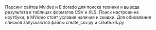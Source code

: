 Парсинг сайтов Mvideo и Eldorado для поиска техники и вывода результата в таблицах форматов CSV и XLS.
Поиск настроен на ноутбуки, в MVideo стоят условия наличия и скидки.
Для обновления списков запускаются файлы create_csv.py и create.xls.py